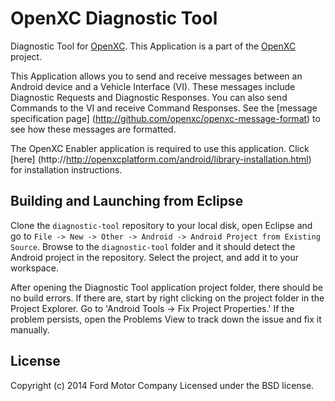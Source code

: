 OpenXC Diagnostic Tool
=========================

Diagnostic Tool for [OpenXC][].
This Application is a part of the [OpenXC][] project.

This Application allows you to send and receive messages between an Android device and a Vehicle Interface (VI).
These messages include Diagnostic Requests and Diagnostic Responses.
You can also send Commands to the VI and receive Command Responses.  See the [message specification page]
(http://github.com/openxc/openxc-message-format) to see how these messages are formatted.

The OpenXC Enabler application is required to use this application.  Click [here]
(http://http://openxcplatform.com/android/library-installation.html) for installation instructions.

## Building and Launching from Eclipse

Clone the `diagnostic-tool` repository to your local disk, open Eclipse
and go to `File -> New -> Other -> Android -> Android Project from Existing
Source`. Browse to the `diagnostic-tool` folder and it should detect the
Android project in the repository. Select the project, and add it to your workspace.

After opening the Diagnostic Tool application project folder, there should be no build errors.
If there are, start by right clicking on the project folder in the Project Explorer. Go to 
'Android Tools -> Fix Project Properties.'  If the problem persists, open the Problems View to track down
the issue and fix it manually.


## License

Copyright (c) 2014 Ford Motor Company
Licensed under the BSD license.

[OpenXC]: http://openxcplatform.com
